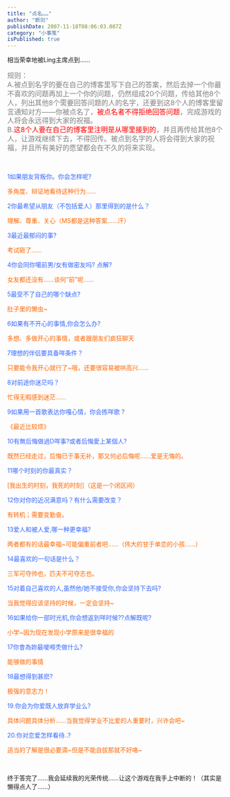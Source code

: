 ```yaml
---
title: "点名……"
author: "断剑"
publishDate: 2007-11-18T08:06:03.087Z
category: "小事笺"
isPublished: true
---
```


<P>相当荣幸地被Ling主席点到……<BR></P>
<P><FONT color=#333333><FONT size=3><FONT color=#808080>规则：&nbsp;<WBR><BR></FONT><FONT style="LINE-HEIGHT: 1.3em;"><FONT color=#808080>A.被点到名字的要在自己的博客里写下自己的答案，然后去掉一个你最不喜欢的问题再加上一个你的问题，仍然组成20个问题，传给其他8个人，列出其他8个需要回答问题的人的名字，还要到这8个人的博客里留言通知对方——你被点名了，</FONT><FONT color=#ff0000>被点名者不得拒绝回答问题</FONT><FONT color=#808080>，完成游戏的人将会永远得到大家的祝福。&nbsp;</FONT></FONT><WBR><BR><FONT style="LINE-HEIGHT: 1.3em;"><FONT color=#808080>B.</FONT><FONT color=#ff0000>这8个人要在自己的博客里注明是从哪里接到的</FONT><FONT color=#808080>，并且再传给其他8个人，让游戏继续下去，不得回传。被点到名字的人将会得到大家的祝福，并且所有美好的愿望都会在不久的将来实现。</FONT></FONT></FONT></FONT></P>
<P>&nbsp;</P>
<P><FONT color=#3366ff>1如果朋友背叛你。你会怎样呢?</FONT></P>
<P style="COLOR: rgb(255,102,0);">多角度、辩证地看待这种行为……</P>
<P><FONT color=#3366ff>2你最希望从朋友（不包括爱人）那里得到的是什么？</FONT></P>
<P><FONT color=#ff6666><SPAN style="COLOR: rgb(255,102,0);">理解、尊重、关心（MS都是这种答案……汗）</SPAN><BR></FONT></P>
<P><FONT color=#3366ff>3最近最郁闷的事?</FONT></P>
<P><SPAN style="COLOR: rgb(255,102,0);">考试砸了……</SPAN><BR></P>
<P><FONT color=#3366ff>4你会同你噶前男/女有做密友吗? 点解?</FONT></P>
<P style="COLOR: rgb(255,102,0);">女友都还没有……谈何“前”呢……</P>
<P><FONT color=#99cc00><FONT color=#3366ff>5最受不了自己的哪个缺点?</FONT><WBR>&nbsp;</FONT></P>
<P><FONT color=#ff6666><SPAN style="COLOR: rgb(255,102,0);">肚子里的懒虫~</SPAN> </FONT></P>
<P><FONT color=#3366ff>6如果有不开心的事情,你会怎么办?</FONT></P>
<P style="COLOR: rgb(255,102,0);">多想、多做开心的事情，或者跟朋友们疯狂聊天</P>
<P><FONT color=#3366ff>7理想的伴侣要具备咩条件？</FONT></P>
<P><SPAN style="COLOR: rgb(255,102,0);">只要能令我开心就行了~哦，还要很容易被哄高兴……</SPAN><BR></P>
<P><FONT color=#3366ff>8对前途你迷茫吗？</FONT></P>
<P><SPAN style="COLOR: rgb(255,102,0);">忙得无暇感到迷茫……</SPAN><BR></P>
<P><FONT color=#3366ff>9如果用一首歌表达你嘎心情，你会拣咩歌<WBR>&nbsp;?</FONT></P>
<P><SPAN style="COLOR: rgb(255,102,0);">《最近比较烦》</SPAN></P><SPAN style="COLOR: rgb(255,102,0);"></SPAN>
<P><FONT color=#3366ff>10有無后悔做過D咩事?或者后悔愛上某個人?</FONT></P>
<P><SPAN style="COLOR: rgb(255,102,0);">既然已经走过，后悔已于事无补，那又何必后悔呢……爱是无悔的。</SPAN><BR></P>
<P><FONT color=#3366ff>11哪个时刻的你最真实？</FONT></P>
<P><SPAN style="COLOR: rgb(255,102,0);">[我出生的时刻，我死的时刻]（这是一个闭区间）</SPAN><BR></P>
<P><FONT color=#3366ff>12你对你的近况满意吗？有什么需要改变？</FONT></P>
<P style="COLOR: rgb(255,102,0);">有转机；需要变勤奋。</P>
<P><FONT color=#3366ff>13爱人和被人爱,哪一种更幸福?</FONT></P>
<P style="COLOR: rgb(255,102,0);">两者都有的话最幸福~可能偏重前者吧……（伟大的甘于单恋的小孩……）</P>
<P><FONT color=#3366ff>14最喜欢的一句话是什么？</FONT></P>
<P style="COLOR: rgb(255,102,0);">三军可夺帅也，匹夫不可夺志也。</P>
<P><FONT color=#ffff00><FONT color=#3366ff>15对着自己喜欢的人,虽然他/她不接受你,你会坚持下去吗?</FONT><WBR>&nbsp;</FONT></P>
<P style="COLOR: rgb(255,102,0);">当我觉得应该坚持的时候，一定会坚持~</P>
<P><FONT color=#3366ff>16如果给你一部时光机,你会想返到咩时候??点解既呢?</FONT></P>
<P><SPAN style="COLOR: rgb(255,102,0);">小学~因为现在发现小学原来是很幸福的</SPAN><BR></P>
<P><FONT color=#3366ff>17你會為妳最噯嘚秂做什么?</FONT></P>
<P style="COLOR: rgb(255,102,0);">能够做的事情</P><FONT color=#3366ff>18最想得到甚麽?</FONT> 
<P><SPAN style="COLOR: rgb(255,102,0);">极强的意志力！</SPAN><BR></P>
<P><FONT color=#3366ff>19.你会为你爱既人放弃学业么?</FONT></P>
<P style="COLOR: rgb(255,102,0);">具体问题具体分析……当我觉得学业不比爱的人重要时，兴许会吧~</P>
<P style="COLOR: rgb(51,102,255);">20.你对恋爱怎样看待..?</P>
<P><SPAN style="COLOR: rgb(255,102,0);">适当的了解是很必要滴~但是不能自拔那就不好咯~</SPAN></P>
<P><BR></P>
<P>终于答完了……我会延续我的光荣传统……让这个游戏在我手上中断的！（其实是懒得点人了……）<BR><SPAN style="COLOR: rgb(255,102,0);"></SPAN></P>